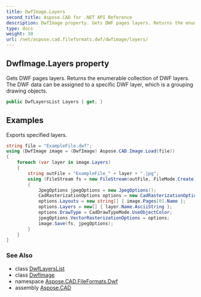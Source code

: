 ```yaml
---
title: DwfImage.Layers
second_title: Aspose.CAD for .NET API Reference
description: DwfImage property. Gets DWF pages layers. Returns the enumerable collection of DWF layers. The DWF data can be assigned to a specific DWF layer which is a grouping drawing objects
type: docs
weight: 30
url: /net/aspose.cad.fileformats.dwf/dwfimage/layers/
---
```

## DwfImage.Layers property

Gets DWF pages layers. Returns the enumerable collection of DWF layers. The DWF data can be assigned to a specific DWF layer, which is a grouping drawing objects.

```csharp
public DwfLayersList Layers { get; }
```

## Examples

Exports specified layers.

```csharp
string file = "ExampleFile.dwf";
using (DwfImage image = (DwfImage) Aspose.CAD.Image.Load(file))
{
    foreach (var layer in image.Layers)
    {
        string outFile = "ExampleFile_" + layer + ".jpg";
        using (FileStream fs = new FileStream(outFile, FileMode.Create))
        {
            JpegOptions jpegOptions = new JpegOptions();
            CadRasterizationOptions options = new CadRasterizationOptions();
            options.Layouts = new string[] { image.Pages[0].Name };
            options.Layers = new[] { layer.Name.AsciiString };
            options.DrawType = CadDrawTypeMode.UseObjectColor;
            jpegOptions.VectorRasterizationOptions = options;
            image.Save(fs, jpegOptions);
        }
    }
}
```

### See Also

* class [DwfLayersList](../../dwflayerslist/)
* class [DwfImage](../)
* namespace [Aspose.CAD.FileFormats.Dwf](../../../aspose.cad.fileformats.dwf/)
* assembly [Aspose.CAD](../../../)



